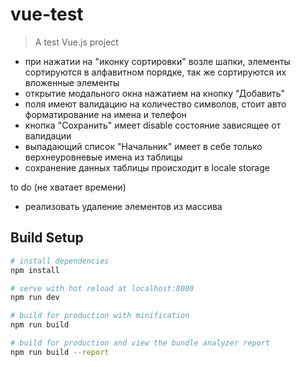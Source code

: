 # vue-test

> A test Vue.js project

- при нажатии на "иконку сортировки" возле шапки, элементы сортируются в алфавитном порядке, так же сортируются их вложенные элементы
- открытие модального окна нажатием на кнопку "Добавить"
- поля имеют валидацию на количество символов, стоит авто форматирование на имена и телефон
- кнопка "Сохранить" имеет disable состояние зависящее от валидации
- выпадающий список "Начальник" имеет в себе только верхнеуровневые имена из таблицы
- сохранение данных таблицы происходит в locale storage

to do (не хватает времени)
- реализовать удаление элементов из массива

## Build Setup

``` bash
# install dependencies
npm install

# serve with hot reload at localhost:8080
npm run dev

# build for production with minification
npm run build

# build for production and view the bundle analyzer report
npm run build --report
